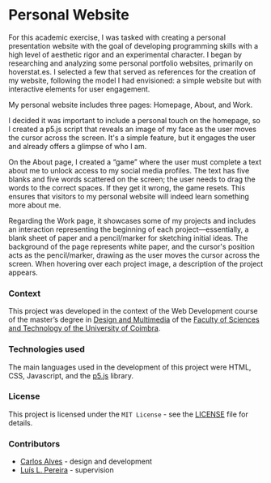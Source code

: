 # Personal Website

For this academic exercise, I was tasked with creating a personal presentation website with the goal of developing programming skills with a high level of aesthetic rigor and an experimental character. I began by researching and analyzing some personal portfolio websites, primarily on hoverstat.es. I selected a few that served as references for the creation of my website, following the model I had envisioned: a simple website but with interactive elements for user engagement.

My personal website includes three pages: Homepage, About, and Work.

I decided it was important to include a personal touch on the homepage, so I created a p5.js script that reveals an image of my face as the user moves the cursor across the screen. It's a simple feature, but it engages the user and already offers a glimpse of who I am.

On the About page, I created a “game” where the user must complete a text about me to unlock access to my social media profiles. The text has five blanks and five words scattered on the screen; the user needs to drag the words to the correct spaces. If they get it wrong, the game resets. This ensures that visitors to my personal website will indeed learn something more about me.

Regarding the Work page, it showcases some of my projects and includes an interaction representing the beginning of each project—essentially, a blank sheet of paper and a pencil/marker for sketching initial ideas. The background of the page represents white paper, and the cursor's position acts as the pencil/marker, drawing as the user moves the cursor across the screen. When hovering over each project image, a description of the project appears.

### Context

This project was developed in the context of the Web Development course of the master’s degree in [Design and Multimedia](https://dm.dei.uc.pt/en/about/) of the [Faculty of Sciences and Technology of the University of Coimbra](https://www.uc.pt/fctuc/). 

### Technologies used

The main languages used in the development of this project were HTML, CSS, Javascript, and the [p5.js](https://p5js.org/) library.

### License

This project is licensed under the `MIT License` - see the [LICENSE](LICENSE) file for details.

### Contributors

- [Carlos Alves](https://github.com/carlosjalves) - design and development
- [Luís L. Pereira](https://luislucaspereira.net/) - supervision
